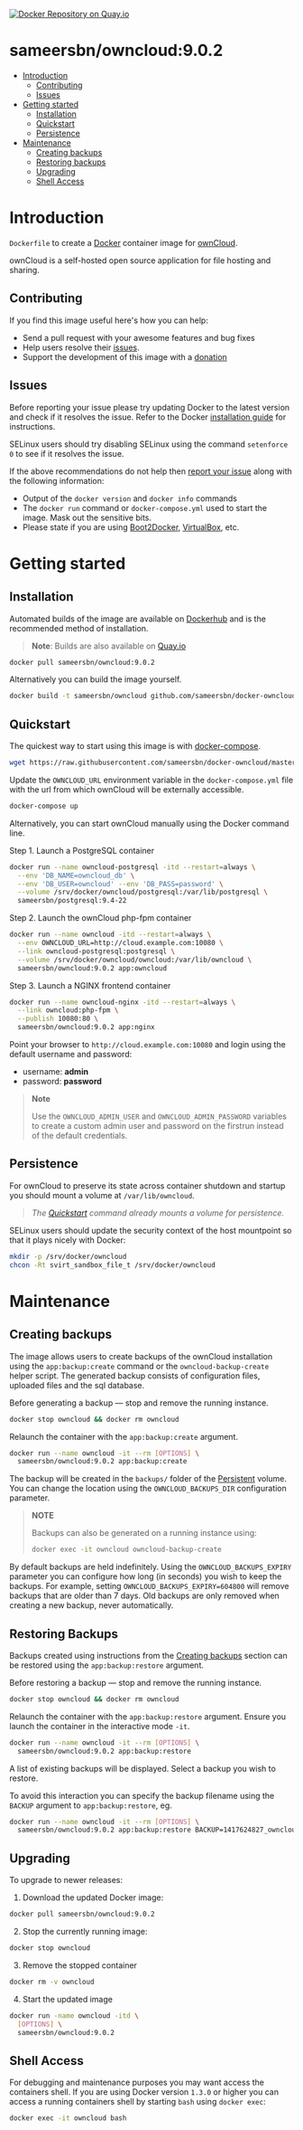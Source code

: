 [![Docker Repository on Quay.io](https://quay.io/repository/sameersbn/owncloud/status "Docker Repository on Quay.io")](https://quay.io/repository/sameersbn/owncloud)

# sameersbn/owncloud:9.0.2

- [Introduction](#introduction)
  - [Contributing](#contributing)
  - [Issues](#issues)
- [Getting started](#getting-started)
  - [Installation](#installation)
  - [Quickstart](#quickstart)
  - [Persistence](#persistence)
- [Maintenance](#maintenance)
  - [Creating backups](#creating-backups)
  - [Restoring backups](#restoring-backups)
  - [Upgrading](#upgrading)
  - [Shell Access](#shell-access)

# Introduction

`Dockerfile` to create a [Docker](https://www.docker.com/) container image for [ownCloud](https://owncloud.org/).

ownCloud is a self-hosted open source application for file hosting and sharing.

## Contributing

If you find this image useful here's how you can help:

- Send a pull request with your awesome features and bug fixes
- Help users resolve their [issues](../../issues?q=is%3Aopen+is%3Aissue).
- Support the development of this image with a [donation](http://www.damagehead.com/donate/)

## Issues

Before reporting your issue please try updating Docker to the latest version and check if it resolves the issue. Refer to the Docker [installation guide](https://docs.docker.com/installation) for instructions.

SELinux users should try disabling SELinux using the command `setenforce 0` to see if it resolves the issue.

If the above recommendations do not help then [report your issue](../../issues/new) along with the following information:

- Output of the `docker version` and `docker info` commands
- The `docker run` command or `docker-compose.yml` used to start the image. Mask out the sensitive bits.
- Please state if you are using [Boot2Docker](http://www.boot2docker.io), [VirtualBox](https://www.virtualbox.org), etc.

# Getting started

## Installation

Automated builds of the image are available on [Dockerhub](https://hub.docker.com/r/sameersbn/owncloud) and is the recommended method of installation.

> **Note**: Builds are also available on [Quay.io](https://quay.io/repository/sameersbn/owncloud)

```bash
docker pull sameersbn/owncloud:9.0.2
```

Alternatively you can build the image yourself.

```bash
docker build -t sameersbn/owncloud github.com/sameersbn/docker-owncloud
```

## Quickstart

The quickest way to start using this image is with [docker-compose](https://docs.docker.com/compose/).

```bash
wget https://raw.githubusercontent.com/sameersbn/docker-owncloud/master/docker-compose.yml
```

Update the `OWNCLOUD_URL` environment variable in the `docker-compose.yml` file with the url from which ownCloud will be externally accessible.

```bash
docker-compose up
```

Alternatively, you can start ownCloud manually using the Docker command line.

Step 1. Launch a PostgreSQL container

```bash
docker run --name owncloud-postgresql -itd --restart=always \
  --env 'DB_NAME=owncloud_db' \
  --env 'DB_USER=owncloud' --env 'DB_PASS=password' \
  --volume /srv/docker/owncloud/postgresql:/var/lib/postgresql \
  sameersbn/postgresql:9.4-22
```

Step 2. Launch the ownCloud php-fpm container

```bash
docker run --name owncloud -itd --restart=always \
  --env OWNCLOUD_URL=http://cloud.example.com:10080 \
  --link owncloud-postgresql:postgresql \
  --volume /srv/docker/owncloud/owncloud:/var/lib/owncloud \
  sameersbn/owncloud:9.0.2 app:owncloud
```

Step 3. Launch a NGINX frontend container

```bash
docker run --name owncloud-nginx -itd --restart=always \
  --link owncloud:php-fpm \
  --publish 10080:80 \
  sameersbn/owncloud:9.0.2 app:nginx
```

Point your browser to `http://cloud.example.com:10080` and login using the default username and password:

* username: **admin**
* password: **password**

> **Note**
>
> Use the `OWNCLOUD_ADMIN_USER` and `OWNCLOUD_ADMIN_PASSWORD` variables to create a custom admin user and password on the firstrun instead of the default credentials.

## Persistence

For ownCloud to preserve its state across container shutdown and startup you should mount a volume at `/var/lib/owncloud`.

> *The [Quickstart](#quickstart) command already mounts a volume for persistence.*

SELinux users should update the security context of the host mountpoint so that it plays nicely with Docker:

```bash
mkdir -p /srv/docker/owncloud
chcon -Rt svirt_sandbox_file_t /srv/docker/owncloud
```

# Maintenance

## Creating backups

The image allows users to create backups of the ownCloud installation using the `app:backup:create` command or the `owncloud-backup-create` helper script. The generated backup consists of configuration files, uploaded files and the sql database.

Before generating a backup — stop and remove the running instance.

```bash
docker stop owncloud && docker rm owncloud
```

Relaunch the container with the `app:backup:create` argument.

```bash
docker run --name owncloud -it --rm [OPTIONS] \
  sameersbn/owncloud:9.0.2 app:backup:create
```

The backup will be created in the `backups/` folder of the [Persistent](#persistence) volume. You can change the location using the `OWNCLOUD_BACKUPS_DIR` configuration parameter.

> **NOTE**
>
> Backups can also be generated on a running instance using:
>
>  ```bash
>  docker exec -it owncloud owncloud-backup-create
>  ```

By default backups are held indefinitely. Using the `OWNCLOUD_BACKUPS_EXPIRY` parameter you can configure how long (in seconds) you wish to keep the backups. For example, setting `OWNCLOUD_BACKUPS_EXPIRY=604800` will remove backups that are older than 7 days. Old backups are only removed when creating a new backup, never automatically.

## Restoring Backups

Backups created using instructions from the [Creating backups](#creating-backups) section can be restored using the `app:backup:restore` argument.

Before restoring a backup — stop and remove the running instance.

```bash
docker stop owncloud && docker rm owncloud
```

Relaunch the container with the `app:backup:restore` argument. Ensure you launch the container in the interactive mode `-it`.

```bash
docker run --name owncloud -it --rm [OPTIONS] \
  sameersbn/owncloud:9.0.2 app:backup:restore
```

A list of existing backups will be displayed. Select a backup you wish to restore.

To avoid this interaction you can specify the backup filename using the `BACKUP` argument to `app:backup:restore`, eg.

```bash
docker run --name owncloud -it --rm [OPTIONS] \
  sameersbn/owncloud:9.0.2 app:backup:restore BACKUP=1417624827_owncloud_backup.tar
```

## Upgrading

To upgrade to newer releases:

  1. Download the updated Docker image:

  ```bash
  docker pull sameersbn/owncloud:9.0.2
  ```

  2. Stop the currently running image:

  ```bash
  docker stop owncloud
  ```

  3. Remove the stopped container

  ```bash
  docker rm -v owncloud
  ```

  4. Start the updated image

  ```bash
  docker run -name owncloud -itd \
    [OPTIONS] \
    sameersbn/owncloud:9.0.2
  ```

## Shell Access

For debugging and maintenance purposes you may want access the containers shell. If you are using Docker version `1.3.0` or higher you can access a running containers shell by starting `bash` using `docker exec`:

```bash
docker exec -it owncloud bash
```
